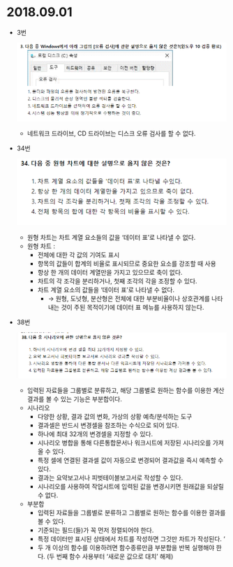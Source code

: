 # 2018.09.01

- 3번
    
    ![Untitled](2018_09_01/Untitled.png)
    
    - 네트워크 드라이브, CD 드라이브는 디스크 오류 검사를 할 수 없다.
- 34번
    
    ![Untitled](2018_09_01/Untitled%201.png)
    
    - 원형 차트는 차트 계열 요소들의 값을 ‘데이터 표’로 나타낼 수 없다.
    - 원형 차트 :
        - 전체에 대한 각 값의 기여도 표시
        - 항목의 값들이 합계의 비율로 표시되므로 중요한 요소를 강조할 때 사용
        - 항상 한 개의 데이터 계열만을 가지고 있으므로 축이 없다.
        - 차트의 각 조각을 분리하거나, 첫째 조각의 각을 조정할 수 있다.
        - 차트 계열 요소의 값들을 ‘데이터 표’로 나타낼 수 없다.
            - → 원형, 도넛형, 분산형은 전체에 대한 부분비율이나 상호관계를 나타내는 것이 주된 목적이기에 데이터 표 메뉴를 사용하지 않는다.
- 38번
    
    ![Untitled](2018_09_01/Untitled%202.png)
    
    - 입력된 자료들을 그룹별로 분류하고, 해당 그룹별로 원하는 함수를 이용한 계산 결과를 볼 수 있는 기능은 부분합이다.
    - 시나리오
        - 다양한 상황, 결과 값의 변화, 가상의 상황 예측/분석하는 도구
        - 결과셀은 반드시 변경셀을 참조하는 수식으로 되어 있다.
        - 하나에 최대 32개의 변경셀을 지정할 수 있다.
        - 시나리오 병합을 통해 다른통합문서나 워크시트에 저장된 시나리오를 가져올 수 있다.
        - 특정 셀에 연결된 결과셀 값이 자동으로 변경되어 결과값을 즉시 예측할 수 있다.
        - 결과는 요약보고서나 피벗테이블보고서로 작성할 수 있다.
        - 시나리오를 사용하여 작업시트에 입력된 값을 변경시키면 원래값을 되살릴 수 없다.
    - 부분합
        - 입력된 자료들을 그룹별로 분류하고 그룹별로 원하는 함수를 이용한 결과를 볼 수 있다.
        - 기준되는 필드(들)가 꼭 먼저 정렬되어야 한다.
        - 특정 데이터만 표시된 상태에서 차트를 작성하면 그것만 차트가 작성된다. ‘
        - 두 개 이상의 함수를 이용하려면 함수종류만큼 부분합을 반복 실행해야 한다. (두 번째 함수 사용부터 ‘새로운 값으로 대치’ 해제)